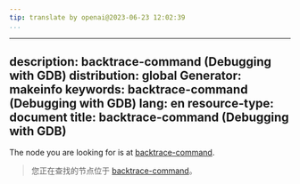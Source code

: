 ```yaml
---
tip: translate by openai@2023-06-23 12:02:39
...
```

---
description: backtrace-command (Debugging with GDB)
distribution: global
Generator: makeinfo
keywords: backtrace-command (Debugging with GDB)
lang: en
resource-type: document
title: backtrace-command (Debugging with GDB)
---------------------------------------------

The node you are looking for is at [backtrace-command](Backtrace.html#backtrace_002dcommand).

> 您正在查找的节点位于 [backtrace-command](Backtrace.html#backtrace_002dcommand)。
